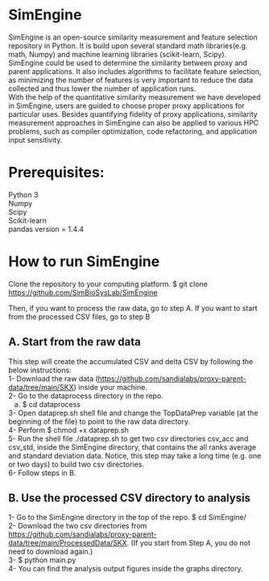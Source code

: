 # SimEngine
SimEngine is an open-source similarity measurement and feature selection repository in Python. It is build upon several standard math libraries(e.g. math, Numpy) and machine learning libraries (scikit-learn, Scipy).  
SimEngine could be used to determine the similarity between proxy and parent applications. It also includes algorithms to facilitate feature selection, as minimizing the number of features is very important to reduce the data collected and thus lower the number of application runs.  
With the help of the quantitative similarity measurement we have developed in SimEngine, users are guided to choose proper proxy applications for particular uses. Besides quantifying fidelity of proxy applications, similarity measurement approaches in SimEngine can also be applied to various HPC problems, such as compiler optimization, code refactoring, and application input sensitivity.  

# Prerequisites:
Python 3  
Numpy  
Scipy  
Scikit-learn  
pandas version = 1.4.4

# How to run SimEngine
Clone the repository to your computing platform. $ git clone https://github.com/SimBioSysLab/SimEngine

Then, if you want to process the raw data, go to step A. If you want to start from the processed CSV files, go to step B

## A. Start from the raw data
This step will create the accumulated CSV and delta CSV by following the below instructions:     
1- Download the raw data (https://github.com/sandialabs/proxy-parent-data/tree/main/SKX) inside your machine.  
2- Go to the dataprocess directory in the repo.  
&nbsp;&nbsp; a. $ cd dataprocess  
3- Open dataprep.sh shell file and change the TopDataPrep variable (at the beginning of the file) to point to the raw data directory.   
4- Perform $ chmod +x dataprep.sh  
5- Run the shell file ./dataprep.sh to get two csv directories csv_acc and csv_std, inside the SimEngine directory, that contains the all ranks average and standard deviation data. Notice, this step may take a long time (e.g. one or two days) to build two csv directories.  
6- Follow steps in B.       

## B. Use the processed CSV directory to analysis  
1- Go to the SimEngine directory in the top of the repo.  $ cd SimEngine/  
2- Download the two csv directories from https://github.com/sandialabs/proxy-parent-data/tree/main/ProcessedData/SKX. (If you start from Step A, you do not need to download again.)     
3- $ python main.py  
4- You can find the analysis output figures inside the graphs directory.


